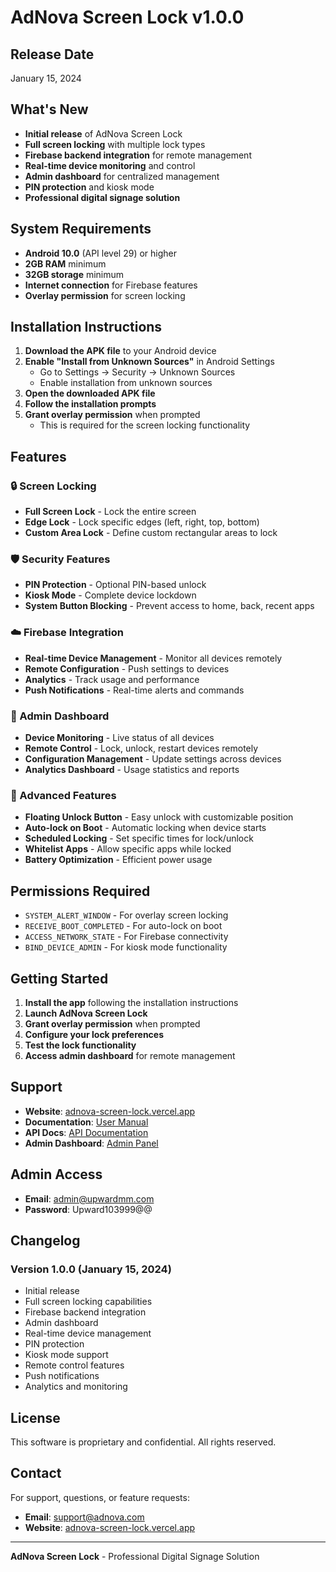 # AdNova Screen Lock v1.0.0

## Release Date
January 15, 2024

## What's New
- **Initial release** of AdNova Screen Lock
- **Full screen locking** with multiple lock types
- **Firebase backend integration** for remote management
- **Real-time device monitoring** and control
- **Admin dashboard** for centralized management
- **PIN protection** and kiosk mode
- **Professional digital signage solution**

## System Requirements
- **Android 10.0** (API level 29) or higher
- **2GB RAM** minimum
- **32GB storage** minimum
- **Internet connection** for Firebase features
- **Overlay permission** for screen locking

## Installation Instructions
1. **Download the APK file** to your Android device
2. **Enable "Install from Unknown Sources"** in Android Settings
   - Go to Settings → Security → Unknown Sources
   - Enable installation from unknown sources
3. **Open the downloaded APK file**
4. **Follow the installation prompts**
5. **Grant overlay permission** when prompted
   - This is required for the screen locking functionality

## Features

### 🔒 Screen Locking
- **Full Screen Lock** - Lock the entire screen
- **Edge Lock** - Lock specific edges (left, right, top, bottom)
- **Custom Area Lock** - Define custom rectangular areas to lock

### 🛡️ Security Features
- **PIN Protection** - Optional PIN-based unlock
- **Kiosk Mode** - Complete device lockdown
- **System Button Blocking** - Prevent access to home, back, recent apps

### ☁️ Firebase Integration
- **Real-time Device Management** - Monitor all devices remotely
- **Remote Configuration** - Push settings to devices
- **Analytics** - Track usage and performance
- **Push Notifications** - Real-time alerts and commands

### 📱 Admin Dashboard
- **Device Monitoring** - Live status of all devices
- **Remote Control** - Lock, unlock, restart devices remotely
- **Configuration Management** - Update settings across devices
- **Analytics Dashboard** - Usage statistics and reports

### 🔧 Advanced Features
- **Floating Unlock Button** - Easy unlock with customizable position
- **Auto-lock on Boot** - Automatic locking when device starts
- **Scheduled Locking** - Set specific times for lock/unlock
- **Whitelist Apps** - Allow specific apps while locked
- **Battery Optimization** - Efficient power usage

## Permissions Required
- `SYSTEM_ALERT_WINDOW` - For overlay screen locking
- `RECEIVE_BOOT_COMPLETED` - For auto-lock on boot
- `ACCESS_NETWORK_STATE` - For Firebase connectivity
- `BIND_DEVICE_ADMIN` - For kiosk mode functionality

## Getting Started
1. **Install the app** following the installation instructions
2. **Launch AdNova Screen Lock**
3. **Grant overlay permission** when prompted
4. **Configure your lock preferences**
5. **Test the lock functionality**
6. **Access admin dashboard** for remote management

## Support
- **Website**: [adnova-screen-lock.vercel.app](https://adnova-screen-lock.vercel.app)
- **Documentation**: [User Manual](https://adnova-screen-lock.vercel.app/user-manual.html)
- **API Docs**: [API Documentation](https://adnova-screen-lock.vercel.app/api-docs.html)
- **Admin Dashboard**: [Admin Panel](https://adnova-screen-lock.vercel.app/admin-dashboard.html)

## Admin Access
- **Email**: admin@upwardmm.com
- **Password**: Upward103999@@

## Changelog

### Version 1.0.0 (January 15, 2024)
- Initial release
- Full screen locking capabilities
- Firebase backend integration
- Admin dashboard
- Real-time device management
- PIN protection
- Kiosk mode support
- Remote control features
- Push notifications
- Analytics and monitoring

## License
This software is proprietary and confidential. All rights reserved.

## Contact
For support, questions, or feature requests:
- **Email**: support@adnova.com
- **Website**: [adnova-screen-lock.vercel.app](https://adnova-screen-lock.vercel.app)

---

**AdNova Screen Lock** - Professional Digital Signage Solution
